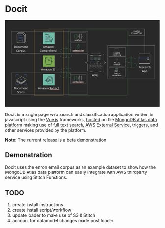 # Docit

![overview](./images/overview.png)

Docit is a single page web search and classification application written in javascript using the [Vue.js](https://vuejs.org/)
frameworks, [hosted](https://docs.mongodb.com/stitch/hosting/) on the [MongoDB Atlas data platform](https://docs.atlas.mongodb.com/)
making use of [full text search](https://docs.atlas.mongodb.com/full-text-search/),
[AWS External Service](https://docs.mongodb.com/stitch/services/aws/), [triggers](https://docs.mongodb.com/stitch/triggers/),
and other services provided by the platform.

**Note**: The current release is a beta demonstration

## Demonstration
Docit uses the enron email corpus as an example dataset to show how the MongoDB Atlas data platform can easily integrate
with AWS thirdparty service using Stitch Functions.

## TODO
1. create install instructions
1. create install script/workflow
1. update loader to make use of S3 & Stitch
1. account for datamodel changes made post loader
